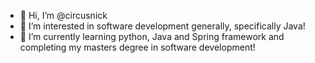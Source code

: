 - 👋 Hi, I’m @circusnick
- 👀 I’m interested in software development generally, specifically Java!
- 🌱 I’m currently learning python, Java and Spring framework and completing my masters degree in software development!


<!---
circusnick/circusnick is a ✨ special ✨ repository because its `README.md` (this file) appears on your GitHub profile.
You can click the Preview link to take a look at your changes.
--->
